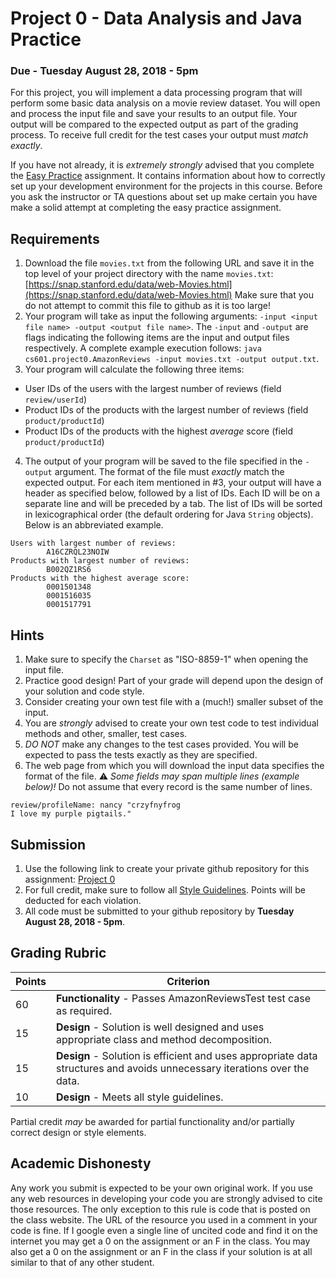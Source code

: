 Project 0 - Data Analysis and Java Practice
===========================================

### Due - Tuesday August 28, 2018 - 5pm

For this project, you will implement a data processing program that will perform some basic data analysis on a movie review dataset. You will open and process the input file and save your results to an output file. Your output will be compared to the expected output as part of the grading process. To receive full credit for the test cases your output must *match exactly*.

If you have not already, it is *extremely strongly* advised that you complete the [Easy Practice](https://github.com/CS601-F18/practice.easy) assignment. It contains information about how to correctly set up your development environment for the projects in this course. Before you ask the instructor or TA questions about set up make certain you have make a solid attempt at completing the easy practice assignment.

## Requirements

1. Download the file `movies.txt` from the following URL and save it in the top level of your project directory with the name `movies.txt`: [https://snap.stanford.edu/data/web-Movies.html](https://snap.stanford.edu/data/web-Movies.html) Make sure that you do not attempt to commit this file to github as it is too large!
2. Your program will take as input the following arguments: `-input <input file name> -output <output file name>`. The `-input` and `-output` are flags indicating the following items are the input and output files respectively. A complete example execution follows: `java cs601.project0.AmazonReviews -input movies.txt -output output.txt`.
3. Your program will calculate the following three items: 
  - User IDs of the users with the largest number of reviews (field `review/userId`)
  - Product IDs of the products with the largest number of reviews (field `product/productId`)
  - Product IDs of the products with the highest *average* score (field `product/productId`)
4. The output of your program will be saved to the file specified in the `-output` argument. The format of the file must *exactly* match the expected output. For each item mentioned in #3, your output will have a header as specified below, followed by a list of IDs.  Each ID will be on a separate line and will be preceded by a tab. The list of IDs will be sorted in lexicographical order (the default ordering for Java `String` objects). Below is an abbreviated example.

```
Users with largest number of reviews:
        A16CZRQL23NOIW
Products with largest number of reviews:
        B002QZ1RS6
Products with the highest average score:
        0001501348
        0001516035
        0001517791        
```
   

## Hints

1. Make sure to specify the `Charset` as "ISO-8859-1" when opening the input file.
2. Practice good design! Part of your grade will depend upon the design of your solution and code style. 
3. Consider creating your own test file with a (much!) smaller subset of the input. 
4. You are *strongly* advised to create your own test code to test individual methods and other, smaller, test cases.
5. *DO NOT* make any changes to the test cases provided. You will be expected to pass the tests exactly as they are specified.
6. The web page from which you will download the input data specifies the format of the file. :warning: *Some fields may span multiple lines (example below)!* Do not assume that every record is the same number of lines.

```
review/profileName: nancy "crzyfnyfrog
I love my purple pigtails."
```

## Submission

1. Use the following link to create your private github repository for this assignment: [Project 0](https://classroom.github.com/a/OfX8D3ZS)
2. For full credit, make sure to follow all [Style Guidelines](https://github.com/CS601-F18/notes/blob/master/admin/style.md). Points will be deducted for each violation.
3. All code must be submitted to your github repository by **Tuesday August 28, 2018 - 5pm**.


## Grading Rubric

| Points | Criterion |
| ------ | -------- |  
| 60 | **Functionality** - Passes AmazonReviewsTest test case as required. |  
| 15 | **Design** - Solution is well designed and uses appropriate class and method decomposition. |  
| 15 | **Design** - Solution is efficient and uses appropriate data structures and avoids unnecessary iterations over the data. |  
| 10 | **Design** - Meets all style guidelines. |  

Partial credit *may* be awarded for partial functionality and/or partially correct design or style elements.

## Academic Dishonesty

Any work you submit is expected to be your own original work. If you use any web resources in developing your code you are strongly advised to cite those resources. The only exception to this rule is code that is posted on the class website. The URL of the resource you used in a comment in your code is fine. If I google even a single line of uncited code and find it on the internet you may get a 0 on the assignment or an F in the class. You may also get a 0 on the assignment or an F in the class if your solution is at all similar to that of any other student.

